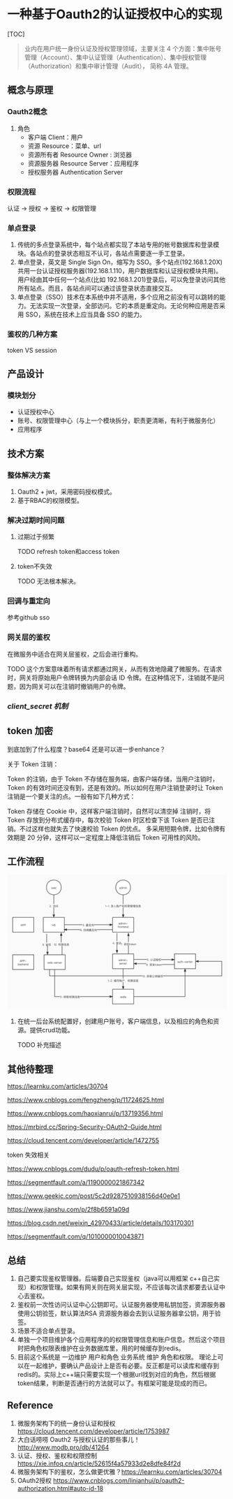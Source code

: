 # 一种基于Oauth2的认证授权中心的实现

[TOC]

> 业内在用户统一身份认证及授权管理领域，主要关注 4 个方面：集中账号管理（Account）、集中认证管理（Authentication）、集中授权管理（Authorization）和集中审计管理（Audit）， 简称 4A 管理。

## 概念与原理

### Oauth2概念

1. 角色
   - 客户端 Client：用户
   - 资源 Resource：菜单、url
   - 资源所有者 Resource Owner : 浏览器
   - 资源服务器 Resource Server：应用程序
   - 授权服务器 Authentication Server

### 权限流程

认证 -> 授权 -> 鉴权 -> 权限管理

### 单点登录

1. 传统的多点登录系统中，每个站点都实现了本站专用的帐号数据库和登录模块。各站点的登录状态相互不认可，各站点需要逐一手工登录。
2. 单点登录，英文是 Single Sign On，缩写为 SSO。多个站点(192.168.1.20X)共用一台认证授权服务器(192.168.1.110，用户数据库和认证授权模块共用)。用户经由其中任何一个站点(比如 192.168.1.201)登录后，可以免登录访问其他所有站点。而且，各站点间可以通过该登录状态直接交互。
3. 单点登录（SSO）技术在本系统中并不适用，多个应用之前没有可以跳转的能力。无法实现一次登录，全部访问。它的本质是重定向。无论何种应用是否采用 SSO，系统在技术上应当具备 SSO 的能力。

### 鉴权的几种方案

token VS session

## 产品设计

### 模块划分

- 认证授权中心
- 账号、权限管理中心（与上一个模块拆分，职责更清晰，有利于微服务化）
- 应用程序

## 技术方案

### 整体解决方案

1. Oauth2 + jwt，采用密码授权模式。
2. 基于RBAC的权限模型。

### 解决过期时间问题

1. 过期过于频繁

   TODO refresh token和access token 

2. token不失效

   TODO 无法根本解决。

### 回调与重定向

参考github sso

### 网关层的鉴权

在微服务中适合在网关层鉴权，之后会进行重构。

TODO 这个方案意味着所有请求都通过网关，从而有效地隐藏了微服务。在请求时，网关将原始用户令牌转换为内部会话 ID 令牌。在这种情况下，注销就不是问题，因为网关可以在注销时撤销用户的令牌。

### *client_secret 机制*



## token 加密

到底加到了什么程度？base64 还是可以进一步enhance？

关于 Token 注销：

Token 的注销，由于 Token 不存储在服务端，由客户端存储，当用户注销时，Token 的有效时间还没有到，还是有效的。所以如何在用户注销登录时让 Token 注销是一个要关注的点。一般有如下几种方式：

Token 存储在 Cookie 中，这样客户端注销时，自然可以清空掉
注销时，将 Token 存放到分布式缓存中，每次校验 Token 时区检查下该 Token 是否已注销。不过这样也就失去了快速校验 Token 的优点。
多采用短期令牌，比如令牌有效期是 20 分钟，这样可以一定程度上降低注销后 Token 可用性的风险。

## 工作流程

![认证授权中心交互流程图](../img/in-post/post-port-auth/auth-flow.jpg)

1. 在统一后台系统配置好，创建用户账号，客户端信息，以及相应的角色和资源。提供crud功能。

   TODO 补充描述

## 其他待整理

https://learnku.com/articles/30704

https://www.cnblogs.com/fengzheng/p/11724625.html

https://www.cnblogs.com/haoxianrui/p/13719356.html

https://mrbird.cc/Spring-Security-OAuth2-Guide.html

https://cloud.tencent.com/developer/article/1472755

 token 失效相关

https://www.cnblogs.com/dudu/p/oauth-refresh-token.html

https://segmentfault.com/a/1190000021867342

https://www.geekjc.com/post/5c2d9287510938156d40e0e1

https://www.jianshu.com/p/2f8b6591a09d

https://blog.csdn.net/weixin_42970433/article/details/103170301

https://segmentfault.com/q/1010000010043871

## 总结

1. 自己要实现鉴权管理器。后端要自己实现鉴权（java可以用框架 c++自己实现）和权限管理。如果有网关则在网关层实现，不应该每次请求都要去认证中心去鉴权。
2. 鉴权前一次性访问认证中心公钥即可。认证服务器使用私钥加签，资源服务器使用公钥验签，默认算法RSA  资源服务器会去到认证服务器拿公钥，用于验签。
3. 场景不适合单点登录。
4. 单独一个项目维护各个应用程序的的权限管理信息和账户信息。然后这个项目时把角色权限表维护在业务数据库里，用的时候缓存到redis。
5. 目前这个系统是 一边维护 用户和角色  业务系统 维护 角色和权限。 理论上可以在一起维护，要确认产品设计上是否有必要。反正都是可以读库和缓存到redis的。实际上c++端只需要实现一个根据url找到对应的角色，然后根据token结果，判断是否通行的方法就可以了。有框架可能是现成的而已。

## Reference

1. 微服务架构下的统一身份认证和授权 https://cloud.tencent.com/developer/article/1753987
2. 大白话唠唠 Oauth2 与授权认证的那些事儿！http://www.modb.pro/db/41264 
3. 认证、授权、鉴权和权限控制 https://xie.infoq.cn/article/52615f4a57933d2e8dfe84f2d 
4. 微服务架构下的鉴权，怎么做更优雅？https://learnku.com/articles/30704
5. OAuth2授权 https://www.cnblogs.com/linianhui/p/oauth2-authorization.html#auto-id-18
